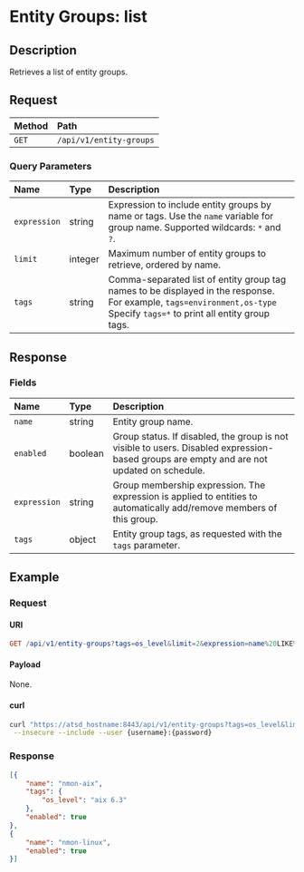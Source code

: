 # Entity Groups: list

## Description

Retrieves a list of entity groups.

## Request

| **Method** | **Path** |
|:---|:---|
| `GET` | `/api/v1/entity-groups` |

### Query Parameters

|**Name**|**Type**|**Description**|
|:---|:---|:---|
| `expression` |string|Expression to include entity groups by name or tags. Use the `name` variable for group name. Supported wildcards: `*` and `?`.|
| `limit` |integer|Maximum number of entity groups to retrieve, ordered by name.|
| `tags` |string|Comma-separated list of entity group tag names to be displayed in the response.<br>For example, `tags=environment,os-type`<br>Specify `tags=*` to print all entity group tags.|

## Response

### Fields

| **Name** | **Type** | **Description** |
|:---|:---|:---|
| `name` | string| Entity group name. |
| `enabled` | boolean | Group status. If disabled, the group is not visible to users. Disabled expression-based groups are empty and are not updated on schedule. |
| `expression` | string | Group membership expression. The expression is applied to entities to automatically add/remove members of this group.|
| `tags` | object | Entity group tags, as requested with the `tags` parameter. |

## Example

### Request

#### URI

```elm
GET /api/v1/entity-groups?tags=os_level&limit=2&expression=name%20LIKE%20%27nmon*%27
```

#### Payload

None.

#### curl

```bash
curl "https://atsd_hostname:8443/api/v1/entity-groups?tags=os_level&limit=2&expression=name%20LIKE%20%27nmon*%27" \
 --insecure --include --user {username}:{password}
```

### Response

```json
[{
    "name": "nmon-aix",
    "tags": {
        "os_level": "aix 6.3"
    },
    "enabled": true
},
{
    "name": "nmon-linux",
    "enabled": true
}]
```